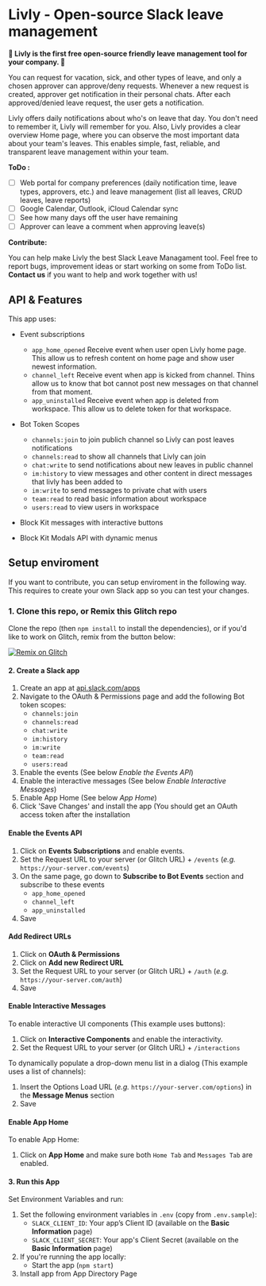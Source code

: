 
# Livly - Open-source Slack leave management

**🌱 Livly is the first free open-source friendly leave management tool for your company. 🌱**

You can request for vacation, sick, and other types of leave, and only a chosen approver can approve/deny requests. Whenever a new request is created, approver get notification in their personal chats. After each approved/denied leave request, the user gets a notification.

Livly offers daily notifications about who's on leave that day. You don't need to remember it, Livly will remember for you.
Also, Livly provides a clear overview Home page, where you can observe the most important data about your team's leaves.
This enables simple, fast, reliable, and transparent leave management within your team.

**ToDo :**
- [ ] Web portal for company preferences (daily notification time, leave types, approvers, etc.)
and leave management (list all leaves, CRUD leaves, leave reports)
- [ ] Google Calendar, Outlook, iCloud Calendar sync
- [ ] See how many days off the user have remaining
- [ ] Approver can leave a comment when approving leave(s)

**Contribute:**

You can help make Livly the best Slack Leave Managament tool. Feel free to report bugs, improvement ideas or start working on some from ToDo list. **Contact us** if you want to help and work together with us!

## API & Features

This app uses:
- Event subscriptions
    - `app_home_opened` Receive event when user open Livly home page. This allow us to refresh content on home page and show user newest information. 
    - `channel_left` Receive event when app is kicked from channel. Thins allow us to know that bot cannot post new messages on that channel from that moment.
    - `app_uninstalled` Receive event when app is deleted from workspace. This allow us to delete token for that workspace.
    
 - Bot Token Scopes
    - `channels:join` to join publich channel so Livly can post leaves notifications
    - `channels:read` to show all channels that Livly can join
    - `chat:write` to send notifications about new leaves in public channel
    - `im:history` to view messages and other content in direct messages that livly has been added to 
    - `im:write` to send messages to private chat with users 
    - `team:read` to read basic information about workspace
    - `users:read` to view users in workspace
- Block Kit messages with interactive buttons
- Block Kit Modals API with dynamic menus

## Setup enviroment	
If you want to contribute, you can setup enviroment in the following way. This requires to create your own Slack app so you can test your changes.

### 1. Clone this repo, or Remix this Glitch repo

Clone the repo (then `npm install` to install the dependencies), or if you'd like to work on Glitch, remix from the button below:

[![Remix on Glitch](https://cdn.glitch.com/2703baf2-b643-4da7-ab91-7ee2a2d00b5b%2Fremix-button.svg)](https://glitch.com/edit/#!/remix/cumbersome-rowan-henley)

#### 2. Create a Slack app

1. Create an app at [api.slack.com/apps](https://api.slack.com/apps)
2. Navigate to the OAuth & Permissions page and add the following Bot token scopes:
    - `channels:join`
    - `channels:read`
    - `chat:write`
    - `im:history`
    - `im:write`
    - `team:read`
    - `users:read`
3. Enable the events (See below *Enable the Events API*)
4. Enable the interactive messages (See below *Enable Interactive Messages*)
5. Enable App Home (See below *App Home*)
6. Click 'Save Changes' and install the app (You should get an OAuth access token after the installation

#### Enable the Events API
1. Click on **Events Subscriptions** and enable events.
2. Set the Request URL to your server (or Glitch URL) + `/events` (*e.g.* `https://your-server.com/events`)
3. On the same page, go down to **Subscribe to Bot Events** section and subscribe to these events 
    - `app_home_opened`
    - `channel_left`
    - `app_uninstalled`
4. Save

#### Add Redirect URLs
1. Click on **OAuth & Permissions**
2. Click on **Add new Redirect URL**
3. Set the Request URL to your server (or Glitch URL) + `/auth` (*e.g.* `https://your-server.com/auth`) 
4. Save

#### Enable Interactive Messages

To enable interactive UI components (This example uses buttons):

1. Click on **Interactive Components** and enable the interactivity.
2. Set the Request URL to your server (or Glitch URL) + `/interactions`

To dynamically populate a drop-down menu list in a dialog (This example uses a list of channels):

1. Insert the Options Load URL (*e.g.* `https://your-server.com/options`) in the **Message Menus** section
2. Save

#### Enable App Home

To enable App Home:

1. Click on **App Home** and make sure both `Home Tab` and `Messages Tab` are enabled.

#### 3. Run this App
Set Environment Variables and run:

1. Set the following environment variables in `.env` (copy from `.env.sample`):
    * `SLACK_CLIENT_ID`: Your app’s Client ID (available on the **Basic Information** page)
    * `SLACK_CLIENT_SECRET`: Your app's Client Secret (available on the **Basic Information** page)
2. If you're running the app locally:
    * Start the app (`npm start`)
3. Install app from App Directory Page

